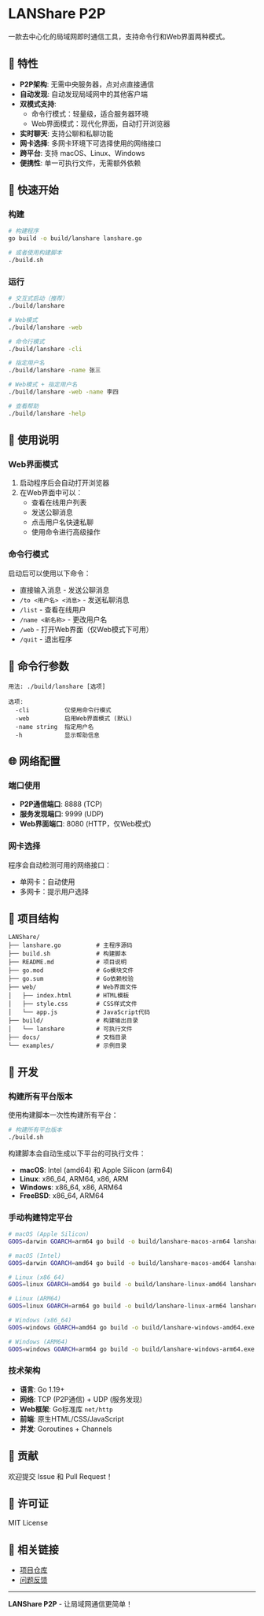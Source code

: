 # LANShare P2P

一款去中心化的局域网即时通信工具，支持命令行和Web界面两种模式。

## 🌟 特性

- **P2P架构**: 无需中央服务器，点对点直接通信
- **自动发现**: 自动发现局域网中的其他客户端
- **双模式支持**: 
  - 命令行模式：轻量级，适合服务器环境
  - Web界面模式：现代化界面，自动打开浏览器
- **实时聊天**: 支持公聊和私聊功能
- **网卡选择**: 多网卡环境下可选择使用的网络接口
- **跨平台**: 支持 macOS、Linux、Windows
- **便携性**: 单一可执行文件，无需额外依赖

## 🚀 快速开始

### 构建

```bash
# 构建程序
go build -o build/lanshare lanshare.go

# 或者使用构建脚本
./build.sh
```

### 运行

```bash
# 交互式启动（推荐）
./build/lanshare

# Web模式
./build/lanshare -web

# 命令行模式
./build/lanshare -cli

# 指定用户名
./build/lanshare -name 张三

# Web模式 + 指定用户名
./build/lanshare -web -name 李四

# 查看帮助
./build/lanshare -help
```

## 📖 使用说明

### Web界面模式

1. 启动程序后会自动打开浏览器
2. 在Web界面中可以：
   - 查看在线用户列表
   - 发送公聊消息
   - 点击用户名快速私聊
   - 使用命令进行高级操作

### 命令行模式

启动后可以使用以下命令：

- 直接输入消息 - 发送公聊消息
- `/to <用户名> <消息>` - 发送私聊消息
- `/list` - 查看在线用户
- `/name <新名称>` - 更改用户名
- `/web` - 打开Web界面（仅Web模式下可用）
- `/quit` - 退出程序

## 🔧 命令行参数

```
用法: ./build/lanshare [选项]

选项:
  -cli          仅使用命令行模式
  -web          启用Web界面模式 (默认)
  -name string  指定用户名
  -h            显示帮助信息
```

## 🌐 网络配置

### 端口使用

- **P2P通信端口**: 8888 (TCP)
- **服务发现端口**: 9999 (UDP)
- **Web界面端口**: 8080 (HTTP，仅Web模式)

### 网卡选择

程序会自动检测可用的网络接口：

- 单网卡：自动使用
- 多网卡：提示用户选择

## 📁 项目结构

```
LANShare/
├── lanshare.go          # 主程序源码
├── build.sh             # 构建脚本
├── README.md            # 项目说明
├── go.mod               # Go模块文件
├── go.sum               # Go依赖校验
├── web/                 # Web界面文件
│   ├── index.html       # HTML模板
│   ├── style.css        # CSS样式文件
│   └── app.js           # JavaScript代码
├── build/               # 构建输出目录
│   └── lanshare         # 可执行文件
├── docs/                # 文档目录
└── examples/            # 示例目录
```

## 🔨 开发

### 构建所有平台版本

使用构建脚本一次性构建所有平台：

```bash
# 构建所有平台版本
./build.sh
```

构建脚本会自动生成以下平台的可执行文件：

- **macOS**: Intel (amd64) 和 Apple Silicon (arm64)
- **Linux**: x86_64, ARM64, x86, ARM
- **Windows**: x86_64, x86, ARM64
- **FreeBSD**: x86_64, ARM64

### 手动构建特定平台

```bash
# macOS (Apple Silicon)
GOOS=darwin GOARCH=arm64 go build -o build/lanshare-macos-arm64 lanshare.go

# macOS (Intel)
GOOS=darwin GOARCH=amd64 go build -o build/lanshare-macos-amd64 lanshare.go

# Linux (x86_64)
GOOS=linux GOARCH=amd64 go build -o build/lanshare-linux-amd64 lanshare.go

# Linux (ARM64)
GOOS=linux GOARCH=arm64 go build -o build/lanshare-linux-arm64 lanshare.go

# Windows (x86_64)
GOOS=windows GOARCH=amd64 go build -o build/lanshare-windows-amd64.exe lanshare.go

# Windows (ARM64)
GOOS=windows GOARCH=arm64 go build -o build/lanshare-windows-arm64.exe lanshare.go
```

### 技术架构

- **语言**: Go 1.19+
- **网络**: TCP (P2P通信) + UDP (服务发现)
- **Web框架**: Go标准库 `net/http`
- **前端**: 原生HTML/CSS/JavaScript
- **并发**: Goroutines + Channels

## 🤝 贡献

欢迎提交 Issue 和 Pull Request！

## 📄 许可证

MIT License

## 🔗 相关链接

- [项目仓库](https://github.com/ByteMini/LANShare)
- [问题反馈](https://github.com/ByteMini/LANShare/issues)

---

**LANShare P2P** - 让局域网通信更简单！
